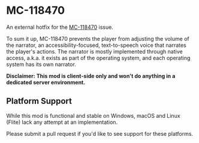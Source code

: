 # MC-118470

An external hotfix for the [MC-118470](https://bugs.mojang.com/browse/MC-118470) issue.

To sum it up, MC-118470 prevents the player from adjusting the volume of the narrator, an
accessibility-focused, text-to-speech voice that narrates the player's actions.
The narrator is mostly implemented through native access, a.k.a. it exists as part of the
operating system, and each operating system has its own narrator.

**Disclaimer: This mod is client-side only and won't do anything
in a dedicated server environment.**

## Platform Support

While this mod is functional and stable on Windows,
macOS and Linux (Flite) lack any attempt at an implementation.

Please submit a pull request if you'd like to see support for these platforms.